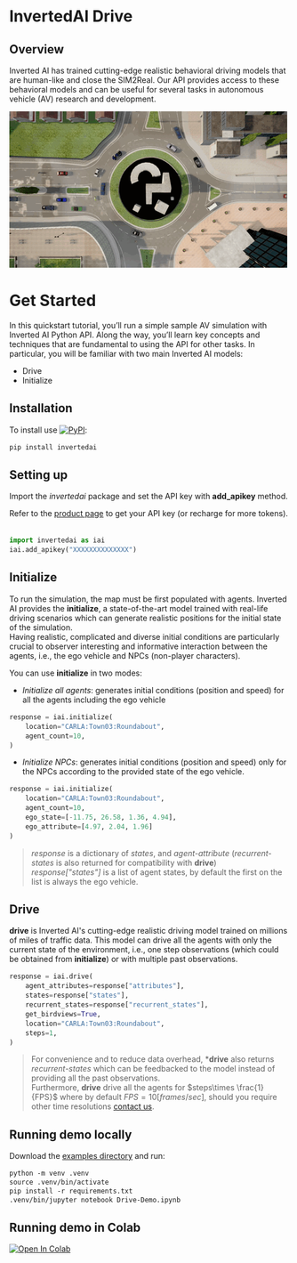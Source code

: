 # InvertedAI Drive

## Overview

Inverted AI has trained cutting-edge realistic behavioral driving models that are human-like and close the SIM2Real. Our API provides access to these behavioral models and can be useful for several tasks in autonomous vehicle (AV) research and development.

![](docs/images/top_camera.gif)

# Get Started
In this quickstart tutorial, you’ll run a simple sample AV simulation with Inverted AI Python API. Along the way, you’ll learn key concepts and techniques that are fundamental to using the API for other tasks. In particular, you will be familiar with two main Inverted AI models:

- Drive
- Initialize

## Installation

[pypi-badge]: https://badge.fury.io/py/invertedai_drive.svg
[pypi-link]: https://pypi.org/project/invertedai/

To install use [![PyPI][pypi-badge]][pypi-link]:

```bash
pip install invertedai
```

## Setting up

Import the _invertedai_ package and set the API key with **add_apikey** method.

Refer to the [product page](https://www.inverted.ai) to get your API key (or recharge for more tokens).

```python

import invertedai as iai
iai.add_apikey("XXXXXXXXXXXXXX")
```

## Initialize
To run the simulation, the map must be first populated with agents.
Inverted AI provides the **initialize**, a state-of-the-art model trained with real-life driving scenarios which can generate realistic positions for the initial state of the simulation.\
Having realistic, complicated and diverse initial conditions are particularly crucial to observer interesting and informative interaction between the agents, i.e., the ego vehicle and NPCs (non-player characters).

You can use **initialize** in two modes:
- _Initialize all agents_: generates initial conditions (position and speed) for all the agents including the ego vehicle
```python
response = iai.initialize(
    location="CARLA:Town03:Roundabout",
    agent_count=10,
)
```
- _Initialize NPCs_: generates initial conditions (position and speed) only for the NPCs according to the provided state of the ego vehicle.
```python
response = iai.initialize(
    location="CARLA:Town03:Roundabout",
    agent_count=10,
    ego_state=[-11.75, 26.58, 1.36, 4.94],
    ego_attribute=[4.97, 2.04, 1.96]
)
```
> _response_ is a dictionary of _states_, and _agent-attribute_  (_recurrent-states_ is also returned for compatibility with **drive**)\
> _response["states"]_ is a list of agent states, by default the first on the list is always the ego vehicle.

## Drive
**drive** is Inverted AI's cutting-edge realistic driving model trained on millions of miles of traffic data.
This model can drive all the agents with only the current state of the environment, i.e., one step observations (which could be obtained from **initialize**) or with multiple past observations.
```python
response = iai.drive(
    agent_attributes=response["attributes"],
    states=response["states"],
    recurrent_states=response["recurrent_states"],
    get_birdviews=True,
    location="CARLA:Town03:Roundabout",
    steps=1,
)
```
>For convenience and to reduce data overhead, ***drive** also returns _recurrent-states_ which can be feedbacked to the model instead of providing all the past observations.\
>Furthermore, **drive** drive all the agents for $steps\times \frac{1}{FPS}$ where by default $FPS=10[frames/sec]$, should you require other time resolutions [contact us](mailto:info@inverted.ai).

## Running demo locally

Download the [examples directory](https://github.com/inverted-ai/invertedai-drive/blob/master/examples) and run:

```
python -m venv .venv
source .venv/bin/activate
pip install -r requirements.txt
.venv/bin/jupyter notebook Drive-Demo.ipynb
```

## Running demo in Colab

[![Open In Colab](https://colab.research.google.com/assets/colab-badge.svg)](https://colab.research.google.com/github/inverted-ai/invertedai-drive/blob/develop/examples/Colab-Demo.ipynb)
